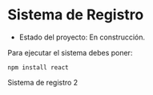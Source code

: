 <h1>Sistema de Registro</h1>

- Estado del proyecto: En construcción.

Para ejecutar el sistema debes poner: 

```npm install react```

Sistema de registro 2
